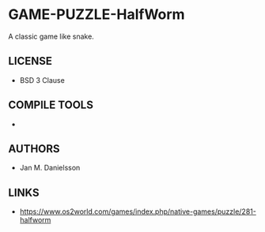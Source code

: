 # GAME-PUZZLE-HalfWorm
A classic game like snake.

## LICENSE
* BSD 3 Clause

## COMPILE TOOLS
* 
 
## AUTHORS
* Jan M. Danielsson

## LINKS
* https://www.os2world.com/games/index.php/native-games/puzzle/281-halfworm
